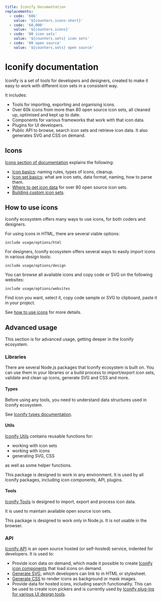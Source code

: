 ```yaml
title: Iconify Documentation
replacements:
  - code: '60k'
    value: '${counters.icons-short}'
  - code: '60,000'
    value: '${counters.icons}'
  - code: '80 icon sets'
    value: '${counters.sets} icon sets'
  - code: '80 open source'
    value: '${counters.sets} open source'
```

# Iconify documentation

Iconify is a set of tools for developers and designers, created to make it easy to work with different icon sets in a consistent way.

It includes:

- Tools for importing, exporting and organising icons.
- Over 60k icons from more than 80 open source icon sets, all cleaned up, optimised and kept up to date.
- Components for various frameworks that work with that icon data.
- Plugins for UI developers.
- Public API to browse, search icon sets and retrieve icon data. It also generates SVG and CSS on demand.

## Icons

[Icons section of documentation](./icons/index.md) explains the following:

- [Icon basics](./icons/icon-basics.md): naming rules, types of icons, cleanup.
- [Icon set basics](./icons/icon-set-basics.md): what are icon sets, data format, naming, how to parse them.
- [Where to get icon data](./icons/icon-data.md) for over 80 open source icon sets.
- [Building custom icon sets](./icons/custom.md).

## How to use icons

Iconify ecosystem offers many ways to use icons, for both coders and designers.

For using icons in HTML, there are several viable options:

`include usage/options/html`

For designers, Iconify ecosystem offers several ways to easily import icons in various design tools:

`include usage/options/design`

You can browse all available icons and copy code or SVG on the following websites:

`include usage/options/websites`

Find icon you want, select it, copy code sample or SVG to clipboard, paste it in your project.

See [how to use icons](./usage/index.md) for more details.

## Advanced usage

This section is for advanced usage, getting deeper in the Iconify ecosystem.

### Libraries

There are several Node.js packages that Iconify ecosystem is built on.
You can use them in your libraries or a build process to import/export icon sets,
validate and clean up icons, generate SVG and CSS and more.

#### Types

Before using any tools, you need to understand data structures used in Iconify ecosystem.

See [Iconify types documentation](./types/index.md).

#### Utils

[Iconify Utils](./libraries/utils/index.md) contains reusable functions for:

- working with icon sets
- working with icons
- generating SVG, CSS

as well as some helper functions.

This package is designed to work in any environment. It is used by all Iconify packages, including icon components, API, plugins.

#### Tools

[Iconify Tools](./libraries/tools/index.md) is designed to import, export and process icon data.

It is used to maintain available open source icon sets.

This package is designed to work only in Node.js. It is not usable in the browser.

### API

[Iconify API](./api/index.md) is an open source hosted (or self-hosted) service, indented for developers. It is used to:

- Provide icon data on demand, which made it possible to create [Iconify icon components](./icon-components/index.md) that load icons on demand.
- [Generate SVG](./api/svg.md), which developers can link to in HTML or stylesheet.
- [Generate CSS](./api/css.md) to render icons as background or mask images.
- Provide data for hosted icons, including search functionality. This can be used to create icon pickers and is currently used by [Iconify plug-ins for various UI design tools](./design/index.md).
